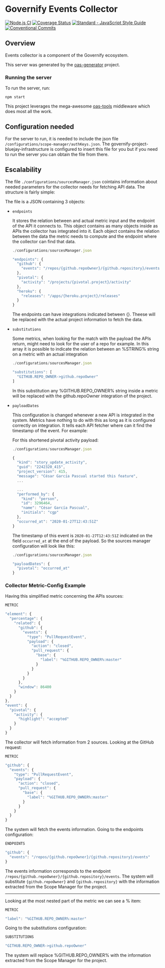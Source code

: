 # Governify Events Collector
[![Node.js CI](https://github.com/governify/collector-events/workflows/Node.js%20CI/badge.svg?branch=master)](https://github.com/governify/collector-events/actions)
[![Coverage Status](https://coveralls.io/repos/github/governify/collector-events/badge.svg)](https://coveralls.io/github/governify/collector-events)
<a href="https://standardjs.com"><img src="https://img.shields.io/badge/code_style-semistandard-brightgreen.svg" alt="Standard - JavaScript Style Guide"></a>
[![Conventional Commits](https://img.shields.io/badge/Conventional%20Commits-1.0.0-yellow.svg)](https://conventionalcommits.org)


## Overview
Events collector is a component of the Governify ecosystem.

This server was generated by the [oas-generator](https://github.com/isa-group/oas-generator) project.

### Running the server
To run the server, run:

```
npm start
```

This project leverages the mega-awesome [oas-tools](https://github.com/isa-group/oas-tools) middleware which does most all the work.

## Configuration needed
For the server to run, it is needed to include the json file `/configurations/scope-manager/authKeys.json`. The governify-project-bluejay-infrastructure is configured to insert this file for you but if you need to run the server you can obtain the file from there.
## Escalability
The file `./configurations/sourcesManager.json` cointains information about needed parameters for the collector needs for fetching API data. The structure is fairly simple:

The file is a JSON containing 3 objects:
- `endpoints`

  It stores the relation between and actual metric input and the endpoint of the API it connects to.
  This object contains as many objects inside as APIs the collector has integrated into it. Each object contains the relation between the data the metric needs to compute and the endpoint where the collector can find that data.
  ```javascript
  ./configurations/sourcesManager.json
  
  "endpoints": {
    "github": {
      "events": "/repos/{github.repoOwner}/{github.repository}/events"
    },
    "pivotal": {
      "activity": "/projects/{pivotal.project}/activity"
    },
    "heroku": {
      "releases": "/apps/{heroku.project}/releases"
    }
  }
  ```
  The endpoints can have integrations indicated between {}. Theese will be replaced with the actual project information to fetch the data.
- `substitutions`

  Some metrics, when looking for the match with the payload the APIs return, might need to look for the user of a repo for example. In this array it is possible to indicate the relation between an %STRING% string on a metric with an actual integration
  ```javascript
  ./configurations/sourcesManager.json
  
  "substitutions": [
    "GITHUB.REPO_OWNER->github.repoOwner"
  ]
  ```
  In this substitution any %GITHUB.REPO_OWNER% string inside a metric will be replaced with the github.repoOwner integration of the  project.
- `payloadDates`

  This configuration is changed whenever a new API is integrated in the system. Metrics have nothing to do with this as long as it is configured correctly on integration. It tells each API fetcher where can it find the timestamp of the event. For example:

  For this shortened pivotal activity payload:
  ```javascript
  ./configurations/sourcesManager.json
  
  {
    "kind": "story_update_activity",
    "guid": "2242320_415",
    "project_version": 415,
    "message": "César García Pascual started this feature",
    ...

    ...
    "performed_by": {
      "kind": "person",
      "id": 3296464,
      "name": "César García Pascual",
      "initials": "cgp"
    },
    "occurred_at": "2020-01-27T12:43:51Z"
  }
  ```
  The timestamp of this event is `2020-01-27T12:43:51Z` indicated on the field `occurred_at` at the end of the payload. So the sources manager configuration will look like this:

  ```javascript
  ./configurations/sourcesManager.json
  
  "payloadDates": {
    "pivotal": "occurred_at"
  }
  ```


  
### Collector Metric-Config Example
Having this simplified metric concerning the APIs sources:
 
```javascript
METRIC

"element": {
  "percentage": {
    "related": {
      "github": {
        "events": {
          "type": "PullRequestEvent",
          "payload": {
            "action": "closed",
            "pull_request": {
              "base": {
                "label": "%GITHUB.REPO_OWNER%:master"
              }
            }
          }
        }
      },
      "window": 86400
    }
  }
},
"event": {
  "pivotal": {
    "activity": {
      "highlight": "accepted"
    }
  }
}
```
 
The collector will fetch information from 2 sources. Looking at the GitHub request:
```javascript
METRIC

"github": {
  "events": {
    "type": "PullRequestEvent",
    "payload": {
      "action": "closed",
      "pull_request": {
        "base": {
          "label": "%GITHUB.REPO_OWNER%:master"
        }
      }
    }
  }
}
```
The system will fetch the events information. Going to the endpoints configuration:

```javascript
ENDPOINTS

"github": {
  "events": "/repos/{github.repoOwner}/{github.repository}/events"
}
```
The events information corresponds to the endpoint `/repos/{github.repoOwner}/{github.repository}/events`. The system will substitute `{github.repoOwner}` and `{github.repository}` with the information extracted from the Scope Manager for the project.

---

Looking at the most nested part of the metric we can see a % item:
```javascript
METRIC

"label": "%GITHUB.REPO_OWNER%:master"
```
Going to the substitutions configuration:
```javascript
SUBSTITUTIONS

"GITHUB.REPO_OWNER->github.repoOwner"
```

The system will replace %GITHUB.REPO_OWNER% with the information extracted from the Scope Manager for the project.

